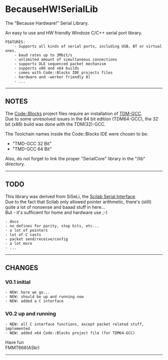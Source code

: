 
BecauseHW!SerialLib
===================

The "Because Hardware!" Serial Library.
    
An easy to use and HW friendly Windoze C/C++ serial port library.

    FEATURES:
        - Supports all kinds of serial ports, including USB, BT or virtual ones.      
        - baud rates up to 3Mbit/s
        - unlimited amount of simultaneous connections
        - supports DLE sequenced packet mechanism
        - supports x86 and x64 builds
        - comes with Code::Blocks IDE projects files 
        - hardware and -werker friendly 8)
        - ...


----------------------------------------------------------------------------------
## NOTES

  The [Code::Blocks][2] project files require an installation of [TDM-GCC][3].  
  Due to some unresolved issues in the 64 bit edition (TDM64-GCC), the
  32 bit (x86) build was done with the TDM(32)-GCC.

  The Toolchain names inside the Code::Blocks IDE were chosen to be: 

   - "TMD-GCC 32 Bit"
   - "TMD-GCC 64 Bit"

  Also, do not forget to link the proper "SerialCore" library in the "/lib" directory.  


----------------------------------------------------------------------------------
## TODO

  This library was derived from SiSeLi, the [Scilab Serial Interface][1].  
  Due to the fact that Scilab only allowed pointer arithmetic, there's (still)
  quite a lot of nonsense and baaad stuff in here...   
  But - it's sufficient for home and hardware use ;-)

    - docs
    - no defines for parity, stop bits, etc...
    - a lot of pointers
    - lot of C casts
    - packet send/receive/config
    - a lot more
    - ...


----------------------------------------------------------------------------------
## CHANGES

### V0.1 initial 
    - NEW: here we go...
    - NEW: should be up and running now
    - NEW: added a C interface

### V0.2 up and running
    - NEW: all C interface functions, except packet related stuff, implemented
    - NEW: added x64 Code::Blocks project file (for TDM64-GCC)  


Have fun  
FMMT666(ASkr)


----------------------------------------------------------------------------------
[1]: http://www.askrprojects.net/software/siseli/index.html
[2]: http://www.codeblocks.org/
[3]: http://tdm-gcc.tdragon.net/
